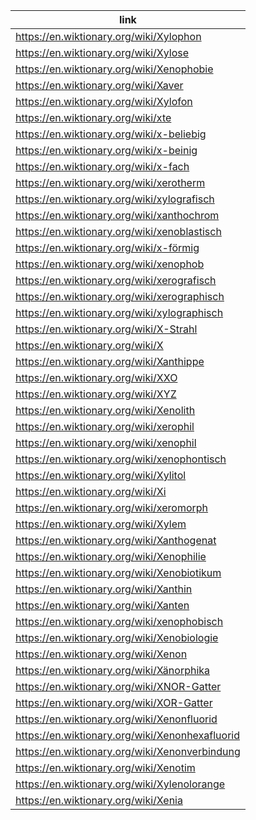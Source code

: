 |link|
|----|
|https://en.wiktionary.org/wiki/Xylophon|
|https://en.wiktionary.org/wiki/Xylose|
|https://en.wiktionary.org/wiki/Xenophobie|
|https://en.wiktionary.org/wiki/Xaver|
|https://en.wiktionary.org/wiki/Xylofon|
|https://en.wiktionary.org/wiki/xte|
|https://en.wiktionary.org/wiki/x-beliebig|
|https://en.wiktionary.org/wiki/x-beinig|
|https://en.wiktionary.org/wiki/x-fach|
|https://en.wiktionary.org/wiki/xerotherm|
|https://en.wiktionary.org/wiki/xylografisch|
|https://en.wiktionary.org/wiki/xanthochrom|
|https://en.wiktionary.org/wiki/xenoblastisch|
|https://en.wiktionary.org/wiki/x-förmig|
|https://en.wiktionary.org/wiki/xenophob|
|https://en.wiktionary.org/wiki/xerografisch|
|https://en.wiktionary.org/wiki/xerographisch|
|https://en.wiktionary.org/wiki/xylographisch|
|https://en.wiktionary.org/wiki/X-Strahl|
|https://en.wiktionary.org/wiki/X|
|https://en.wiktionary.org/wiki/Xanthippe|
|https://en.wiktionary.org/wiki/XXO|
|https://en.wiktionary.org/wiki/XYZ|
|https://en.wiktionary.org/wiki/Xenolith|
|https://en.wiktionary.org/wiki/xerophil|
|https://en.wiktionary.org/wiki/xenophil|
|https://en.wiktionary.org/wiki/xenophontisch|
|https://en.wiktionary.org/wiki/Xylitol|
|https://en.wiktionary.org/wiki/Xi|
|https://en.wiktionary.org/wiki/xeromorph|
|https://en.wiktionary.org/wiki/Xylem|
|https://en.wiktionary.org/wiki/Xanthogenat|
|https://en.wiktionary.org/wiki/Xenophilie|
|https://en.wiktionary.org/wiki/Xenobiotikum|
|https://en.wiktionary.org/wiki/Xanthin|
|https://en.wiktionary.org/wiki/Xanten|
|https://en.wiktionary.org/wiki/xenophobisch|
|https://en.wiktionary.org/wiki/Xenobiologie|
|https://en.wiktionary.org/wiki/Xenon|
|https://en.wiktionary.org/wiki/Xänorphika|
|https://en.wiktionary.org/wiki/XNOR-Gatter|
|https://en.wiktionary.org/wiki/XOR-Gatter|
|https://en.wiktionary.org/wiki/Xenonfluorid|
|https://en.wiktionary.org/wiki/Xenonhexafluorid|
|https://en.wiktionary.org/wiki/Xenonverbindung|
|https://en.wiktionary.org/wiki/Xenotim|
|https://en.wiktionary.org/wiki/Xylenolorange|
|https://en.wiktionary.org/wiki/Xenia|
